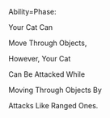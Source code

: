 Ability=Phase:

Your Cat Can

Move Through Objects,

However, Your Cat

Can Be Attacked While

Moving Through Objects By

Attacks Like Ranged Ones.
